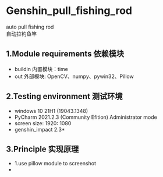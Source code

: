 # Genshin_pull_fishing_rod

auto pull fishing rod  
自动拉钓鱼竿

## 1.Module requirements 依赖模块

* buildin 内置模块：time
* out 外部模块: OpenCV、numpy、pywin32、Pillow

## 2.Testing environment 测试环境

* windows 10 21H1 (19043.1348)
* PyCharm 2021.2.3 (Community Efition) Administrator mode
* screen size: 1920: 1080
* genshin_impact 2.3*

## 3.Principle 实现原理

* 1.use pillow module to screenshot
* 
